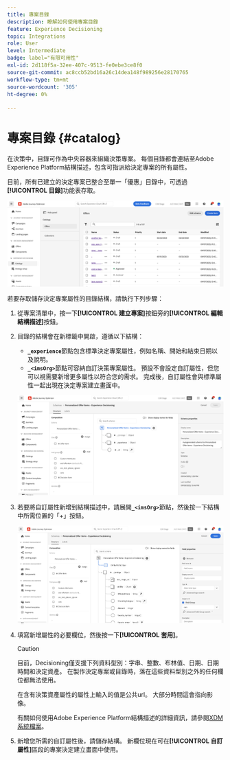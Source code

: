 ```yaml
---
title: 專案目錄
description: 瞭解如何使用專案目錄
feature: Experience Decisioning
topic: Integrations
role: User
level: Intermediate
badge: label="有限可用性"
exl-id: 2d118f5a-32ee-407c-9513-fe0ebe3ce8f0
source-git-commit: ac8ccb52bd16a26c14dea148f989256e28170765
workflow-type: tm+mt
source-wordcount: '305'
ht-degree: 0%

---
```


# 專案目錄 {#catalog}

在決策中，目錄可作為中央容器來組織決策專案。 每個目錄都會連結至Adobe Experience Platform結構描述，包含可指派給決定專案的所有屬性。

目前，所有已建立的決定專案已整合至單一「優惠」目錄中，可透過&#x200B;**[!UICONTROL 目錄]**&#x200B;功能表存取。

![](assets/catalogs-list.png)

若要存取儲存決定專案屬性的目錄結構，請執行下列步驟：

1. 從專案清單中，按一下&#x200B;**[!UICONTROL 建立專案]**&#x200B;按鈕旁的&#x200B;**[!UICONTROL 編輯結構描述]**&#x200B;按鈕。

1. 目錄的結構會在新標籤中開啟，遵循以下結構：

   * **`_experience`**&#x200B;節點包含標準決定專案屬性，例如名稱、開始和結束日期以及說明。
   * **`_<imsOrg>`**&#x200B;節點可容納自訂決策專案屬性。 預設不會設定自訂屬性，但您可以視需要新增更多屬性以符合您的需求。 完成後，自訂屬性會與標準屬性一起出現在決定專案建立畫面中。

   ![](assets/catalogs-schema.png)

1. 若要將自訂屬性新增到結構描述中，請展開&#x200B;**`_<imsOrg>`**&#x200B;節點，然後按一下結構中所需位置的「+」按鈕。

   ![](assets/catalogs-add.png)

1. 填寫新增屬性的必要欄位，然後按一下&#x200B;**[!UICONTROL 套用]**。

   >[!CAUTION]
   >
   >目前，Decisioning僅支援下列資料型別：字串、整數、布林值、日期、日期時間和決定資產。 在製作決定專案或目錄時，落在這些資料型別之外的任何欄位都無法使用。

   在含有決策資產屬性的屬性上輸入的值是公共url。 大部分時間這會指向影像。

   有關如何使用Adobe Experience Platform結構描述的詳細資訊，請參閱[XDM系統檔案](https://experienceleague.adobe.com/docs/experience-platform/xdm/ui/overview.html?lang=zh-Hant)。

1. 新增您所需的自訂屬性後，請儲存結構。 新欄位現在可在&#x200B;**[!UICONTROL 自訂屬性]**&#x200B;區段的專案決定建立畫面中使用。
